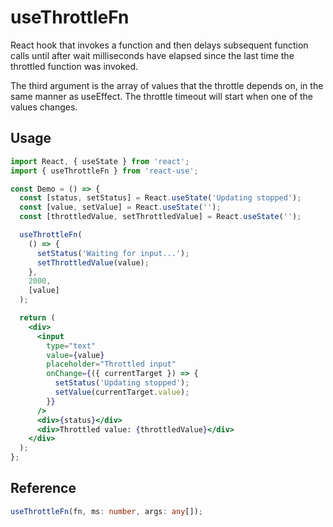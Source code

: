 # useThrottleFn

React hook that invokes a function and then delays subsequent function calls until after wait milliseconds have elapsed since the last time the throttled function was invoked.

The third argument is the array of values that the throttle depends on, in the same manner as useEffect. The throttle timeout will start when one of the values changes.

## Usage

```jsx
import React, { useState } from 'react';
import { useThrottleFn } from 'react-use';

const Demo = () => {
  const [status, setStatus] = React.useState('Updating stopped');
  const [value, setValue] = React.useState('');
  const [throttledValue, setThrottledValue] = React.useState('');

  useThrottleFn(
    () => {
      setStatus('Waiting for input...');
      setThrottledValue(value);
    },
    2000,
    [value]
  );

  return (
    <div>
      <input
        type="text"
        value={value}
        placeholder="Throttled input"
        onChange={({ currentTarget }) => {
          setStatus('Updating stopped');
          setValue(currentTarget.value);
        }}
      />
      <div>{status}</div>
      <div>Throttled value: {throttledValue}</div>
    </div>
  );
};
```

## Reference

```ts
useThrottleFn(fn, ms: number, args: any[]);
```
